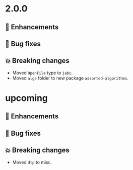 # 2.0.0

## :tada: Enhancements

## :bug: Bug fixes

## :boom: Breaking changes

- Moved `OpenFile` type to `jabc`.
- Moved `algs` folder to new package `assorted-algorithms`.

# upcoming

## :tada: Enhancements

## :bug: Bug fixes

## :boom: Breaking changes

- Moved `dtp` to misc.
